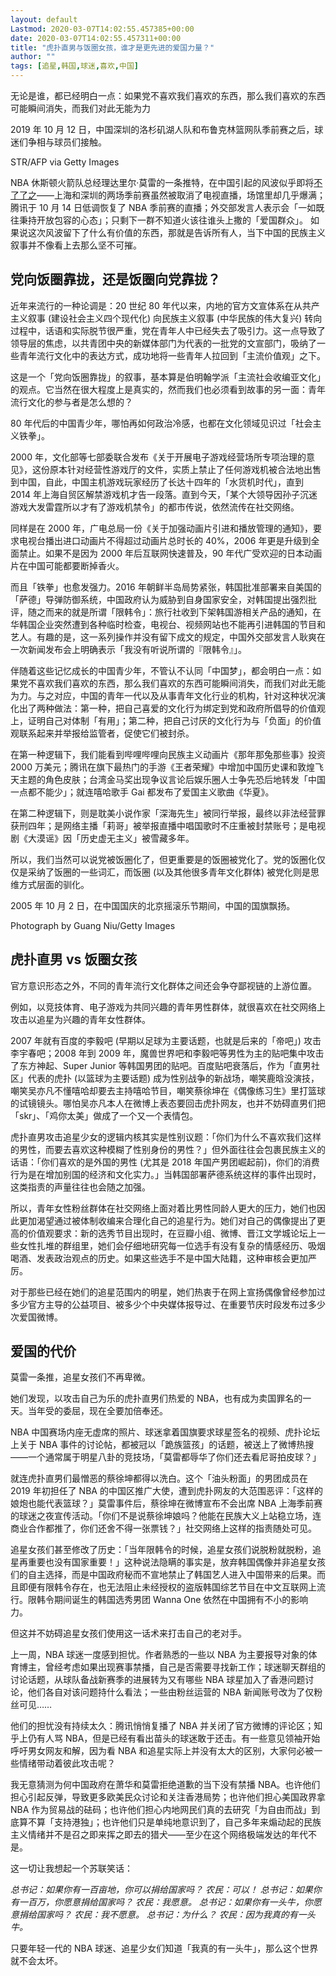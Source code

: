 ```yaml
---
layout: default
Lastmod: 2020-03-07T14:02:55.457385+00:00
date: 2020-03-07T14:02:55.457311+00:00
title: "虎扑直男与饭圈女孩，谁才是更先进的爱国力量？"
author: ""
tags: [追星,韩国,球迷,喜欢,中国]
---
```


无论是谁，都已经明白一点：如果党不喜欢我们喜欢的东西，那么我们喜欢的东西可能瞬间消失，而我们对此无能为力

2019 年 10 月 12 日，中国深圳的洛杉矶湖人队和布鲁克林篮网队季前赛之后，球迷们争相与球员们接触。

STR/AFP via Getty Images

NBA 休斯顿火箭队总经理达里尔·莫雷的一条推特，在中国引起的风波似乎即将[不了了之](https://nei.st/medium/nytimes/beijing-cools-language-in-dispute-with-league)——上海和深圳的两场季前赛虽然被取消了电视直播，场馆里却几乎爆满；腾讯于 10 月 14 日低调恢复了 NBA 季前赛的直播；外交部发言人表示会「一如既往秉持开放包容的心态」；只剩下一群不知道火该往谁头上撒的「爱国群众」。 如果说这次风波留下了什么有价值的东西，那就是告诉所有人，当下中国的民族主义叙事并不像看上去那么坚不可摧。

党向饭圈靠拢，还是饭圈向党靠拢？
----------------

近年来流行的一种论调是：20 世纪 80 年代以来，内地的官方文宣体系在从共产主义叙事 (建设社会主义四个现代化) 向民族主义叙事 (中华民族的伟大复兴) 转向过程中，话语和实际脱节很严重，党在青年人中已经失去了吸引力。这一点导致了领导层的焦虑，以共青团中央的新媒体部门为代表的一批党的文宣部门，吸纳了一些青年流行文化中的表达方式，成功地将一些青年人拉回到「主流价值观」之下。

这是一个「党向饭圈靠拢」的叙事，基本算是伯明翰学派「主流社会收编亚文化」的观点。它当然在很大程度上是真实的，然而我们也必须看到故事的另一面：青年流行文化的参与者是怎么想的？

80 年代后的中国青少年，哪怕再如何政治冷感，也都在文化领域见识过「社会主义铁拳」。

2000 年，文化部等七部委联合发布《关于开展电子游戏经营场所专项治理的意见》，这份原本针对经营性游戏厅的文件，实质上禁止了任何游戏机被合法地出售到中国，自此，中国主机游戏玩家经历了长达十四年的「水货机时代」，直到 2014 年上海自贸区解禁游戏机才告一段落。直到今天，「某个大领导因孙子沉迷游戏大发雷霆所以才有了游戏机禁令」的都市传说，依然流传在社交网络。

同样是在 2000 年，广电总局一份《关于加强动画片引进和播放管理的通知》，要求电视台播出进口动画片不得超过动画片总时长的 40%，2006 年更是升级到全面禁止。如果不是因为 2000 年后互联网快速普及，90 年代广受欢迎的日本动画片在中国可能都要断掉香火。

而且「铁拳」也愈发强力。2016 年朝鲜半岛局势紧张，韩国批准部署来自美国的「萨德」导弹防御系统，中国政府认为威胁到自身国家安全，对韩国提出强烈批评，随之而来的就是所谓「限韩令」：旅行社收到下架韩国游相关产品的通知，在华韩国企业突然遭到各种临时检查，电视台、视频网站也不能再引进韩国的节目和艺人。有趣的是，这一系列操作并没有留下成文的规定，中国外交部发言人耿爽在一次新闻发布会上明确表示「我没有听说所谓的『限韩令』」。

伴随着这些记忆成长的中国青少年，不管认不认同「中国梦」，都会明白一点：如果党不喜欢我们喜欢的东西，那么我们喜欢的东西可能瞬间消失，而我们对此无能为力。与之对应，中国的青年一代以及从事青年文化行业的机构，针对这种状况演化出了两种做法：第一种，把自己喜爱的文化行为绑定到党和政府所倡导的价值观上，证明自己对体制「有用」；第二种，把自己讨厌的文化行为与「负面」的价值观联系起来并举报给监管者，促使它们被封杀。

在第一种逻辑下，我们能看到哔哩哔哩向民族主义动画片《那年那兔那些事》投资 2000 万美元；腾讯在旗下最热门的手游《王者荣耀》中增加中国历史课和敦煌飞天主题的角色皮肤；台湾金马奖出现争议言论后娱乐圈人士争先恐后地转发「中国一点都不能少」；就连嘻哈歌手 Gai 都发布了爱国主义歌曲《华夏》。

在第二种逻辑下，则是耽美小说作家「深海先生」被同行举报，最终以非法经营罪获刑四年；是网络主播「莉哥」被举报直播中唱国歌时不庄重被封禁账号；是电视剧《大漠谣》因「历史虚无主义」被雪藏多年。

所以，我们当然可以说党被饭圈化了，但更重要是的饭圈被党化了。党的饭圈化仅仅是采纳了饭圈的一些词汇，而饭圈 (以及其他很多青年文化群体) 被党化则是思维方式层面的驯化。

2005 年 10 月 2 日，在中国国庆的北京摇滚乐节期间，中国的国旗飘扬。

Photograph by Guang Niu/Getty Images

虎扑直男 vs 饭圈女孩
------------

官方意识形态之外，不同的青年流行文化群体之间还会争夺鄙视链的上游位置。

例如，以竞技体育、电子游戏为共同兴趣的青年男性群体，就很喜欢在社交网络上攻击以追星为兴趣的青年女性群体。

2007 年就有百度的李毅吧 (早期以足球为主要话题，也就是后来的「帝吧」) 攻击李宇春吧；2008 年到 2009 年，魔兽世界吧和李毅吧等男性为主的贴吧集中攻击了东方神起、Super Junior 等韩国男团的贴吧。百度贴吧衰落后，作为「直男社区」代表的虎扑 (以篮球为主要话题) 成为性别战争的新战场，嘲笑鹿晗没演技，嘲笑吴亦凡不懂嘻哈却要去主持嘻哈节目，嘲笑蔡徐坤在《偶像练习生》里打篮球的试镜镜头。哪怕吴亦凡本人在微博上表态要回击虎扑网友，也并不妨碍直男们把「skr」、「鸡你太美」做成了一个又一个表情包。

虎扑直男攻击追星少女的逻辑内核其实是性别议题：「你们为什么不喜欢我们这样的男性，而要去喜欢这种模糊了性别身份的男性？」但外面往往会包裹民族主义的话语：「你们喜欢的是外国的男性 (尤其是 2018 年国产男团崛起前)，你们的消费行为是在增加别国的经济和文化实力。」当韩国部署萨德系统这样的事件出现时，这类指责的声量往往也会随之加强。

所以，青年女性粉丝群体在社交网络上面对着比男性同龄人更大的压力，她们也因此更加渴望通过被体制收编来合理化自己的追星行为。她们对自己的偶像提出了更高的价值观要求：新的选秀节目出现时，在豆瓣小组、微博、晋江文学城论坛上一些女性扎堆的群组里，她们会仔细地研究每一位选手有没有复杂的情感经历、吸烟喝酒、发表政治观点的历史。如果这些选手不是中国大陆籍，这种审核会更加严厉。

对于那些已经在她们的追星范围内的明星，她们热衷于在网上宣扬偶像曾经参加过多少官方主导的公益项目、被多少个中央媒体报导过、在重要节庆时段发布过多少次爱国微博。

爱国的代价
-----

莫雷一条推，追星女孩们不再卑微。

她们发现，以攻击自己为乐的虎扑直男们热爱的 NBA，也有成为卖国罪名的一天。当年受的委屈，现在全要加倍奉还。

NBA 中国赛场内座无虚席的照片、球迷拿着国旗要求球星签名的视频、虎扑论坛上关于 NBA 事件的讨论帖，都被冠以「跪族篮孩」的话题，被送上了微博热搜——一个通常属于明星八卦的竞技场，「莫雷都辱华了你们还去看尼哥拍皮球？」

就连虎扑直男们最憎恶的蔡徐坤都得以洗白。这个「油头粉面」的男团成员在 2019 年初担任了 NBA 的中国区推广大使，遭到虎扑网友的大范围恶评：「这样的娘炮也能代表篮球？」莫雷事件后，蔡徐坤在微博宣布不会出席 NBA 上海季前赛的球迷之夜宣传活动。「你们不是说蔡徐坤娘吗？他能在民族大义上站稳立场，连商业合作都推了，你们还舍不得一张票钱？」社交网络上这样的指责随处可见。

追星女孩们甚至修改了历史：「当年限韩令的时候，追星女孩们说脱粉就脱粉，追星再重要也没有国家重要！」这种说法隐瞒的事实是，放弃韩国偶像并非追星女孩们的自主选择，而是中国政府秘而不宣地禁止了韩国艺人进入中国带来的后果。而且即便有限韩令存在，也无法阻止未经授权的盗版韩国综艺节目在中文互联网上流行。限韩令期间诞生的韩国选秀男团 Wanna One 依然在中国拥有不小的影响力。

但这并不妨碍追星女孩们使用这一话术来打击自己的老对手。

上一周，NBA 球迷一度感到担忧。作者熟悉的一些以 NBA 为主要报导对象的体育博主，曾经考虑如果出现赛事禁播，自己是否需要寻找新工作；球迷聊天群组的讨论话题，从球队备战新赛季的进展转为又有哪些 NBA 球星加入了香港问题讨论，他们各自对该问题持什么看法；一些由粉丝运营的 NBA 新闻账号改为了仅粉丝可见……

他们的担忧没有持续太久：腾讯悄悄复播了 NBA 并关闭了官方微博的评论区；知乎上仍有人骂 NBA，但是已经有看出苗头的球迷敢于还击。有一些意见领袖开始呼吁男女网友和解，因为看 NBA 和追星实际上并没有太大的区别，大家何必被一些情绪带动着彼此攻击呢？

我无意猜测为何中国政府在萧华和莫雷拒绝道歉的当下没有禁播 NBA。也许他们担心引起反弹，导致更多欧美民众讨论和关注香港局势；也许他们担心美国政界拿 NBA 作为贸易战的砝码；也许他们担心内地网民们真的去研究「为自由而战」到底算不算「支持港独」；也许他们只是单纯地意识到了，自己多年来煽动起的民族主义情绪并不是召之即来挥之即去的猎犬——至少在这个网络极端发达的年代不是。

这一切让我想起一个苏联笑话：

_总书记：如果你有一百亩地，你可以捐给国家吗？ 农民：可以！ 总书记：如果你有一百万，你愿意捐给国家吗？ 农民：我愿意。 总书记：如果你有一头牛，你愿意捐给国家吗？ 农民：我不愿意。 总书记：为什么？ 农民：因为我真的有一头牛。_

只要年轻一代的 NBA 球迷、追星少女们知道「我真的有一头牛」，那么这个世界就不会太坏。


